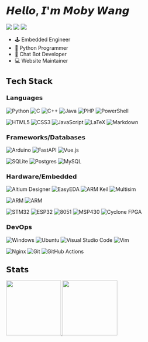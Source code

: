 # 𝙃𝙚𝙡𝙡𝙤, 𝙄'𝙢 𝙈𝙤𝙗𝙮 𝙒𝙖𝙣𝙜

[![](https://img.shields.io/badge/mobyw-%23181717?style=for-the-badge&logo=github)](https://github.com/mobyw)
[![](https://wakatime.com/badge/user/56ad1647-52b2-44eb-beb1-285a9b53819b.svg?style=for-the-badge)](https://wakatime.com/@56ad1647-52b2-44eb-beb1-285a9b53819b)
[![](https://img.shields.io/website?color=0ab9e6&style=for-the-badge&up_message=xiaohei.moe&url=https%3A%2F%2Fxiaohei.moe)](https://xiaohei.moe)

- 🕹️ Embedded Engineer
- 🐍 Python Programmer
- 🤖 Chat Bot Developer
- 💻 Website Maintainer

## 𝗧𝗲𝗰𝗵 𝗦𝘁𝗮𝗰𝗸

### 𝗟𝗮𝗻𝗴𝘂𝗮𝗴𝗲𝘀

![Python](https://img.shields.io/badge/python-3670a0?style=for-the-badge&logo=python&logoColor=ffdd54)
![C](https://img.shields.io/badge/c-%2300599c.svg?style=for-the-badge&logo=c&logoColor=white)
![C++](https://img.shields.io/badge/c++-%2300599c.svg?style=for-the-badge&logo=c%2B%2B&logoColor=white)
![Java](https://img.shields.io/badge/java-%23ed8B00.svg?style=for-the-badge&logo=openjdk&logoColor=white)
![PHP](https://img.shields.io/badge/php-%23777bb4.svg?style=for-the-badge&logo=php&logoColor=white)
![PowerShell](https://img.shields.io/badge/PowerShell-%235391fe.svg?style=for-the-badge&logo=powershell&logoColor=white)

![HTML5](https://img.shields.io/badge/html5-%23e34f26.svg?style=for-the-badge&logo=html5&logoColor=white)
![CSS3](https://img.shields.io/badge/css3-%231572b6.svg?style=for-the-badge&logo=css3&logoColor=white)
![JavaScript](https://img.shields.io/badge/javascript-%23323330.svg?style=for-the-badge&logo=javascript&logoColor=%23f7df1e)
![LaTeX](https://img.shields.io/badge/latex-%23008080.svg?style=for-the-badge&logo=latex&logoColor=white)
![Markdown](https://img.shields.io/badge/markdown-%23000000.svg?style=for-the-badge&logo=markdown&logoColor=white)

### 𝗙𝗿𝗮𝗺𝗲𝘄𝗼𝗿𝗸𝘀/𝗗𝗮𝘁𝗮𝗯𝗮𝘀𝗲𝘀

![Arduino](https://img.shields.io/badge/Arduino-00979D?style=for-the-badge&logo=Arduino&logoColor=white)
![FastAPI](https://img.shields.io/badge/FastAPI-005571?style=for-the-badge&logo=fastapi)
![Vue.js](https://img.shields.io/badge/vuejs-%2335495e.svg?style=for-the-badge&logo=vuedotjs&logoColor=%234FC08D)

![SQLite](https://img.shields.io/badge/sqlite-%2307405e.svg?style=for-the-badge&logo=sqlite&logoColor=white)
![Postgres](https://img.shields.io/badge/postgres-%23316192.svg?style=for-the-badge&logo=postgresql&logoColor=white)
![MySQL](https://img.shields.io/badge/mysql-%234479a1.svg?style=for-the-badge&logo=mysql&logoColor=white)

### 𝗛𝗮𝗿𝗱𝘄𝗮𝗿𝗲/𝗘𝗺𝗯𝗲𝗱𝗱𝗲𝗱

![Altium Designer](https://img.shields.io/badge/Altium%20Designer-%23a5915f.svg?style=for-the-badge&logo=altiumdesigner&logoColor=white)
![EasyEDA](https://img.shields.io/badge/EasyEDA-%231765f6.svg?style=for-the-badge&logo=easyeda&logoColor=white)
![ARM Keil](https://img.shields.io/badge/ARM%20Keil-%23394049.svg?style=for-the-badge&logo=armkeil&logoColor=white)
![Multisim](https://img.shields.io/badge/Multisim-%2357B685.svg?style=for-the-badge&logo=multisim&logoColor=white)

![ARM](https://img.shields.io/badge/ARM-%230091bd.svg?style=for-the-badge&logo=arm&logoColor=white)
![ARM](https://img.shields.io/badge/RISC--V-%23283272.svg?style=for-the-badge&logo=riscv&logoColor=white)

![STM32](https://img.shields.io/badge/STM32-%23ffd200.svg?style=for-the-badge&logo=stmicroelectronics&logoColor=03234b)
![ESP32](https://img.shields.io/badge/ESP32-%23e7352c.svg?style=for-the-badge&logo=espressif&logoColor=white)
![8051](https://img.shields.io/badge/8051-%23cc6201.svg?style=for-the-badge&logoColor=white)
![MSP430](https://img.shields.io/badge/MSP430-%23d60000.svg?style=for-the-badge)
![Cyclone FPGA](https://img.shields.io/badge/Cyclone%20FPGA-%23508583.svg?style=for-the-badge&logo=intel&logoColor=white)

### 𝗗𝗲𝘃𝗢𝗽𝘀

![Windows](https://img.shields.io/badge/Windows-0078D6?style=for-the-badge&logo=windows&logoColor=white)
![Ubuntu](https://img.shields.io/badge/Ubuntu-E95420?style=for-the-badge&logo=ubuntu&logoColor=white)
![Visual Studio Code](https://img.shields.io/badge/Visual%20Studio%20Code-0078d7.svg?style=for-the-badge&logo=visual-studio-code&logoColor=white)
![Vim](https://img.shields.io/badge/VIM-%2311AB00.svg?style=for-the-badge&logo=vim&logoColor=white)

![Nginx](https://img.shields.io/badge/nginx-%23009639.svg?style=for-the-badge&logo=nginx&logoColor=white)
![Git](https://img.shields.io/badge/git-%23F05033.svg?style=for-the-badge&logo=git&logoColor=white)
![GitHub Actions](https://img.shields.io/badge/github%20actions-%232671E5.svg?style=for-the-badge&logo=githubactions&logoColor=white)

## 𝗦𝘁𝗮𝘁𝘀

<p align="justify">
  <a href="https://github.com/mobyw">
    <img
      height="150"
      src="https://github-readme-stats.vercel.app/api?username=mobyw&count_private=true&show_icons=true&custom_title=Github%20Status&show=issues&theme=transparent"
    />
  </a>
  <a href="https://github.com/mobyw">
    <img
      height="150"
      src="https://github-readme-stats.vercel.app/api/top-langs/?username=mobyw&layout=compact&theme=transparent" />
  </a>  
</p>
